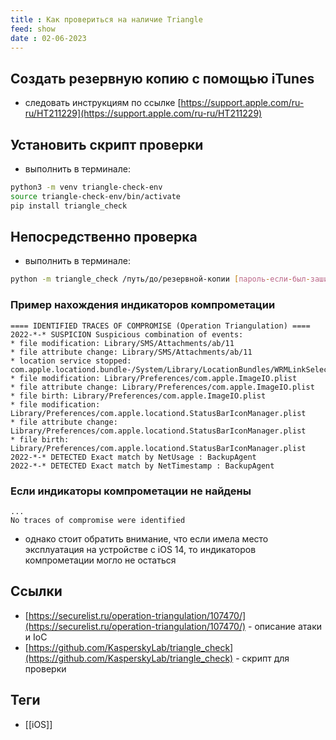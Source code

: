 ```yaml
---
title : Как провериться на наличие Triangle
feed: show
date : 02-06-2023
---
```


## Создать резервную копию с помощью iTunes

- следовать инструкциям по ссылке [https://support.apple.com/ru-ru/HT211229](https://support.apple.com/ru-ru/HT211229)

## Установить скрипт проверки

- выполнить в терминале:

```bash
python3 -m venv triangle-check-env
source triangle-check-env/bin/activate
pip install triangle_check
```

## Непосредственно проверка

- выполнить в терминале:

```bash
python -m triangle_check /путь/до/резервной-копии [пароль-если-был-зашифрован]   
```

### Пример нахождения индикаторов компрометации

```
==== IDENTIFIED TRACES OF COMPROMISE (Operation Triangulation) ====
2022-*-* SUSPICION Suspicious combination of events: 
* file modification: Library/SMS/Attachments/ab/11
* file attribute change: Library/SMS/Attachments/ab/11
* location service stopped: com.apple.locationd.bundle-/System/Library/LocationBundles/WRMLinkSelection.bundle
* file modification: Library/Preferences/com.apple.ImageIO.plist
* file attribute change: Library/Preferences/com.apple.ImageIO.plist
* file birth: Library/Preferences/com.apple.ImageIO.plist
* file modification: Library/Preferences/com.apple.locationd.StatusBarIconManager.plist
* file attribute change: Library/Preferences/com.apple.locationd.StatusBarIconManager.plist
* file birth: Library/Preferences/com.apple.locationd.StatusBarIconManager.plist
2022-*-* DETECTED Exact match by NetUsage : BackupAgent
2022-*-* DETECTED Exact match by NetTimestamp : BackupAgent
```

### Если индикаторы компрометации не найдены

```
...
No traces of compromise were identified
```

- однако стоит обратить внимание, что если имела место эксплуатация на устройстве с iOS 14, то индикаторов компрометации могло не остаться

## Ссылки

- [https://securelist.ru/operation-triangulation/107470/](https://securelist.ru/operation-triangulation/107470/) - описание атаки и IoC
- [https://github.com/KasperskyLab/triangle_check](https://github.com/KasperskyLab/triangle_check) - скрипт для проверки

## Теги

- [[iOS]]
